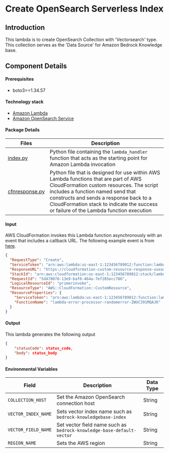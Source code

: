 # Create OpenSearch Serverless Index

## Introduction

This lambda is to create OpenSearch Collection with 'Vectorsearch' type.
This collection serves as the 'Data Source' for Amazon Bedrock Knowledge base.

## Component Details

#### Prerequisites

- boto3==1.34.57

#### Technology stack

- [Amazon Lambda](https://aws.amazon.com/lambda/)
- [Amazon OpenSearch Service](https://aws.amazon.com/opensearch-service/)

#### Package Details

| Files                            | Description                                                                                                                                                                                                                                                                                              |
| -------------------------------- | -------------------------------------------------------------------------------------------------------------------------------------------------------------------------------------------------------------------------------------------------------------------------------------------------------- |
| [index.py](index.py)             | Python file containing the `lambda_handler` function that acts as the starting point for Amazon Lambda invocation                                                                                                                                                                                        |
| [cfnresponse.py](cfnresponse.py) | Python file that is designed for use within AWS Lambda functions that are part of AWS CloudFormation custom resources. The script includes a function named send that constructs and sends a response back to a CloudFormation stack to indicate the success or failure of the Lambda function execution |

#### Input

AWS CloudFormation invokes this Lambda function asynchronously with an event that includes a callback URL. The following example event is from [here](https://docs.aws.amazon.com/lambda/latest/dg/services-cloudformation.html).

```json
{
  "RequestType": "Create",
  "ServiceToken": "arn:aws:lambda:us-east-1:123456789012:function:lambda-error-processor-primer-14ROR2T3JKU66",
  "ResponseURL": "https://cloudformation-custom-resource-response-useast1.s3-us-east-1.amazonaws.com/***",
  "StackId": "arn:aws:cloudformation:us-east-1:123456789012:stack/lambda-error-processor/1134083a-2608-1e91-9897-022501a2c456",
  "RequestId": "5d478078-13e9-baf0-464a-7ef285ecc786",
  "LogicalResourceId": "primerinvoke",
  "ResourceType": "AWS::CloudFormation::CustomResource",
  "ResourceProperties": {
    "ServiceToken": "arn:aws:lambda:us-east-1:123456789012:function:lambda-error-processor-primer-14ROR2T3JKU66",
    "FunctionName": "lambda-error-processor-randomerror-ZWUC391MQAJK"
  }
}
```

#### Output

This lambda generates the following output

```json
{
    "statusCode": status_code,
    "body": status_body
}
```

#### Environmental Variables

| Field               | Description                                                           | Data Type |
| ------------------- | --------------------------------------------------------------------- | --------- |
| `COLLECTION_HOST`   | Set the Amazon OpenSearch connection host                             | String    |
| `VECTOR_INDEX_NAME` | Sets vector index name such as `bedrock-knowledgebase-index`          | String    |
| `VECTOR_FIELD_NAME` | Set vector field name such as `bedrock-knowledge-base-default-vector` | String    |
| `REGION_NAME`       | Sets the AWS region                                                   | String    |
